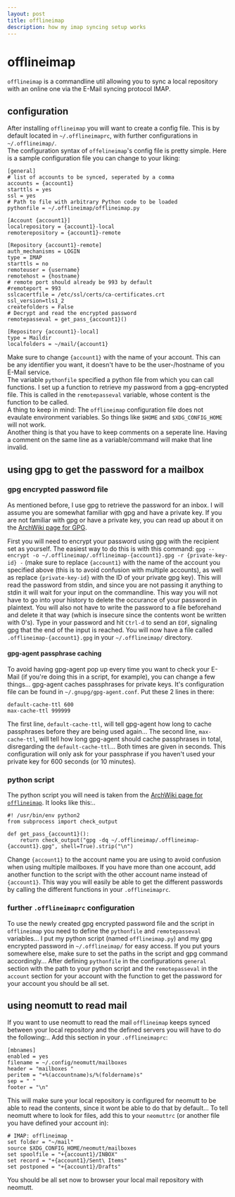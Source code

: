 ```yaml
---
layout: post
title: offlineimap
description: how my imap syncing setup works
---
```


# offlineimap

`offlineimap` is a commandline util allowing you to sync a local repository with an online one via the E-Mail syncing protocol IMAP.

## configuration

After installing `offlineimap` you will want to create a config file. This is by default located in `~/.offlineimaprc`, with further configurations in `~/.offlineimap/`.  
The configuration syntax of `offelineimap`'s config file is pretty simple. Here is a sample configuration file you can change to your liking:

	[general]
	# list of accounts to be synced, seperated by a comma
	accounts = {account1}
	starttls = yes
	ssl = yes
	# Path to file with arbitrary Python code to be loaded
	pythonfile = ~/.offlineimap/offlineimap.py
	
	[Account {account1}]
	localrepository = {account1}-local
	remoterepository = {account1}-remote
	
	[Repository {account1}-remote]
	auth_mechanisms = LOGIN
	type = IMAP
	starttls = no
	remoteuser = {username}
	remotehost = {hostname}
	# remote port should already be 993 by default
	#remoteport = 993
	sslcacertfile = /etc/ssl/certs/ca-certificates.crt
	ssl_version=tls1_2
	createfolders = False
	# Decrypt and read the encrypted password
	remotepasseval = get_pass_{account1}()
	
	[Repository {account1}-local]
	type = Maildir
	localfolders = ~/mail/{account1}

Make sure to change `{account1}` with the name of your account. This can be any identifier you want, it doesn't have to be the user-/hostname of you E-Mail service.  
The variable `pythonfile` specified a python file from which you can call functions. I set up a function to retrieve my password from a gpg-encrypted file. This is called in the `remotepasseval` variable, whose content is the function to be called.  
A thing to keep in mind: The `offlineimap` configuration file does not evaulate environment variables. So things like `$HOME` and `$XDG_CONFIG_HOME` will not work.  
Another thing is that you have to keep comments on a seperate line. Having a comment on the same line as a variable/command will make that line invalid.

## using gpg to get the password for a mailbox
### gpg encrypted password file

As mentioned before, I use gpg to retrieve the password for an inbox. I will assume you are somewhat familiar with gpg and have a private key. If you are not familiar with gpg or have a private key, you can read up about it on the [ArchWiki page for GPG](https://wiki.archlinux.org/index.php/Gpg).

First you will need to encrypt your password using gpg with the recipient set as yourself. The easiest way to do this is with this command: `gpg --encrypt -o ~/.offlineimap/.offlineimap-{account1}.gpg -r {private-key-id} -` (make sure to replace `{account1}` with the name of the account you specified above (this is to avoid confusion with multiple accounts), as well as replace `{private-key-id}` with the ID of your private gpg key). This will read the password from stdin, and since you are not passing it anything to stdin it will wait for your input on the commandline. This way you will not have to go into your history to delete the occurance of your password in plaintext. You will also not have to write the password to a file beforehand and delete it that way (which is insecure since the contents wont be written with 0's). Type in your password and hit `Ctrl-d` to send an `EOF`, signaling gpg that the end of the input is reached. You will now have a file called `.offlineimap-{account1}.gpg` in your `~/.offlineimap/` directory.

#### gpg-agent passphrase caching
To avoid having gpg-agent pop up every time you want to check your E-Mail (if you're doing this in a script, for example), you can change a few things...
gpg-agent caches passphrases for private keys. It's configuration file can be found in `~/.gnupg/gpg-agent.conf`. Put these 2 lines in there:
```
default-cache-ttl 600
max-cache-ttl 999999
```
The first line, `default-cache-ttl`, will tell gpg-agent how long to cache passphrases before they are being used again...
The second line, `max-cache-ttl`, will tell how long gpg-agent should cache passphrases in total, disregarding the `default-cache-ttl`...
Both times are given in seconds. This configuration will only ask for your passphrase if you haven't used your private key for 600 seconds (or 10 minutes).

### python script
The python script you will need is taken from the [ArchWiki page for `offlineimap`](https://wiki.archlinux.org/index.php/Offlineimap#Using_GPG). It looks like this:..

	#! /usr/bin/env python2
	from subprocess import check_output
	
	def get_pass_{account1}():
		return check_output("gpg -dq ~/.offlineimap/.offlineimap-{account1}.gpg", shell=True).strip("\n")

Change `{account1}` to the account name you are using to avoid confusion when using multiple mailboxes. If you have more than one account, add another function to the script with the other account name instead of `{account1}`. This way you will easily be able to get the different passwords by calling the different functions in your `.offlineimaprc`.

### further `.offlineimaprc` configuration
To use the newly created gpg encrypted password file and the script in `offlineimap` you need to define the `pythonfile` and `remotepasseval` variables...
I put my python script (named `offlineimap.py`) and my gpg encrypted password in `~/.offlineimap/` for easy access. If you put yours somewhere else, make sure to set the paths in the script and gpg command accordingly...
After defining `pythonfile` in the configurations `general` section with the path to your python script and the `remotepasseval` in the `account` section for your account with the function to get the password for your account you should be all set.

## using neomutt to read mail

If you want to use neomutt to read the mail `offlineimap` keeps synced between your local repository and the defined servers you will have to do the following:..
Add this section in your `.offlineimaprc`:

	[mbnames]
	enabled = yes
	filename = ~/.config/neomutt/mailboxes
	header = "mailboxes "
	peritem = "+%(accountname)s/%(foldername)s"
	sep = " "
	footer = "\n"

This will make sure your local repository is configured for neomutt to be able to read the contents, since it wont be able to do that by default...
To tell neomutt where to look for files, add this to your `neomuttrc` (or another file you have defined your account in):

	# IMAP: offlineimap
	set folder = "~/mail"
	source $XDG_CONFIG_HOME/neomutt/mailboxes
	set spoolfile = "+{account1}/INBOX"
	set record = "+{account1}/Sent\ Items"
	set postponed = "+{account1}/Drafts"

You should be all set now to browser your local mail repository with neomutt.
